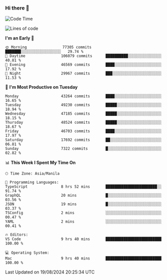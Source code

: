 ### Hi there 👋

<!--START_SECTION:waka-->
![Code Time](http://img.shields.io/badge/Code%20Time-5%2C455%20hrs%2031%20mins-blue)

![Lines of code](https://img.shields.io/badge/From%20Hello%20World%20I%27ve%20Written-117.2%20million%20lines%20of%20code-blue)

**I'm an Early 🐤** 

```text
🌞 Morning                77305 commits       ███████░░░░░░░░░░░░░░░░░░   29.74 % 
🌆 Daytime                106079 commits      ██████████░░░░░░░░░░░░░░░   40.81 % 
🌃 Evening                46569 commits       ████░░░░░░░░░░░░░░░░░░░░░   17.92 % 
🌙 Night                  29967 commits       ███░░░░░░░░░░░░░░░░░░░░░░   11.53 % 
```
📅 **I'm Most Productive on Tuesday** 

```text
Monday                   43264 commits       ████░░░░░░░░░░░░░░░░░░░░░   16.65 % 
Tuesday                  49230 commits       █████░░░░░░░░░░░░░░░░░░░░   18.94 % 
Wednesday                47185 commits       █████░░░░░░░░░░░░░░░░░░░░   18.15 % 
Thursday                 48524 commits       █████░░░░░░░░░░░░░░░░░░░░   18.67 % 
Friday                   46703 commits       ████░░░░░░░░░░░░░░░░░░░░░   17.97 % 
Saturday                 17692 commits       ██░░░░░░░░░░░░░░░░░░░░░░░   06.81 % 
Sunday                   7322 commits        █░░░░░░░░░░░░░░░░░░░░░░░░   02.82 % 
```


📊 **This Week I Spent My Time On** 

```text
🕑︎ Time Zone: Asia/Manila

💬 Programming Languages: 
TypeScript               8 hrs 52 mins       ███████████████████████░░   91.74 % 
GraphQL                  20 mins             █░░░░░░░░░░░░░░░░░░░░░░░░   03.56 % 
JSON                     19 mins             █░░░░░░░░░░░░░░░░░░░░░░░░   03.37 % 
TSConfig                 2 mins              ░░░░░░░░░░░░░░░░░░░░░░░░░   00.47 % 
YAML                     2 mins              ░░░░░░░░░░░░░░░░░░░░░░░░░   00.41 % 

🔥 Editors: 
VS Code                  9 hrs 40 mins       █████████████████████████   100.00 % 

💻 Operating System: 
Mac                      9 hrs 40 mins       █████████████████████████   100.00 % 
```


 Last Updated on 19/08/2024 20:25:34 UTC
<!--END_SECTION:waka-->


<!--
**rad182/rad182** is a ✨ _special_ ✨ repository because its `README.md` (this file) appears on your GitHub profile.

Here are some ideas to get you started:

- 🔭 I’m currently working on ...
- 🌱 I’m currently learning ...
- 👯 I’m looking to collaborate on ...
- 🤔 I’m looking for help with ...
- 💬 Ask me about ...
- 📫 How to reach me: ...
- 😄 Pronouns: ...
- ⚡ Fun fact: ...
-->
